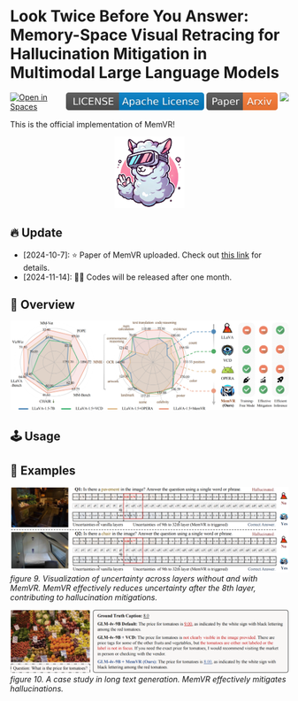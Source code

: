 # Look Twice Before You Answer: Memory-Space Visual Retracing for Hallucination Mitigation in Multimodal Large Language Models
<!-- **Look Twice Before You Answer: Memory-Space Visual Retracing for Hallucination Mitigation in Multimodal Large Language Models** -->
<div style='display:flex; gap: 0.25rem; '>
  <a href="https://huggingface.co/"><img src="https://huggingface.co/datasets/huggingface/badges/raw/main/open-in-hf-spaces-sm-dark.svg" alt="Open in Spaces"></a>
  <a href="LICENCE"><img src="assets/LICENSE-Apache%20License-blue.svg" alt="License"></a>
  <a href="https://arxiv.org/pdf/2410.03577"><img src="assets/Paper-Arxiv-orange.svg" ></a>
  <a href='https://www.google.com/'><img src='https://img.shields.io/badge/Zhihu-Markdown-blue'></a>
</div>

This is the official implementation of MemVR!
<div align="center">
<img src="assets/memvrlogo.png" width="25%">
</div>


## 🔥 Update
* [2024-10-7]: ⭐️ Paper of MemVR uploaded. Check out [this link](https://arxiv.org/pdf/2410.03577) for details.
* [2024-11-14]: 🚀🚀 Codes will be released after one month.

## 🎯 Overview
![MemVR](figures/bigfig.png)

## 🕹️ Usage


## 📌 Examples
![Case1](assets/caseA.png)
*figure 9. Visualization of uncertainty across layers without and with MemVR. MemVR effectively reduces uncertainty after the 8th layer, contributing to hallucination mitigations.*

![Case2](assets/longcase.png)
*figure 10. A case study in long text generation. MemVR effectively mitigates hallucinations.*

